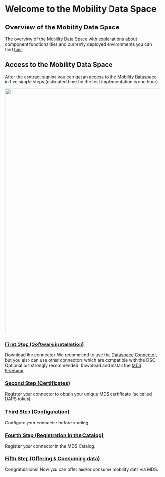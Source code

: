 # Welcome to the Mobility Data Space

## Overview of the Mobility Data Space 

The overview of the Mobility Data Space with explanations about component functionalities and currently deployed environments you can find [hier](https://github.com/Mobility-Data-Space/mobility-data-space/wiki/MDS-Architecture).

## Access to the Mobility Data Space 

After the contract signing you can get an access to the Mobility Dataspace in five simple steps (estimated time for the test implementation is one hour). <br>

<img src="https://user-images.githubusercontent.com/91048868/178003112-5814af5e-8927-4b52-8411-c6ddda2eda3b.jpg" width=800><br>

### [First Step (Software installation)](https://github.com/Mobility-Data-Space/mobility-data-space/wiki/1.-Step-(Software-installation))
Download the connector. We recommend to use the [Dataspace Connector](https://github.com/International-Data-Spaces-Association/DataspaceConnector), but you also can use other connectors which are compatible with the DSC. <br>
Optional but strongly recommended: Download and install the [MDS Frontend](https://github.com/Mobility-Data-Space/DataspaceConnectorUI/releases)

### [Second Step (Certificates)](https://github.com/Mobility-Data-Space/mobility-data-space/wiki/2.-Step-(Certificates))
Register your connector to obtain your unique MDS certificate (so called DAPS token)

### [Third Step (Configuration)](https://github.com/Mobility-Data-Space/mobility-data-space/wiki/3.-Step-(Configuration))
Configure your connector before starting.

### [Fourth Step (Registration in the Catalog)](https://github.com/Mobility-Data-Space/mobility-data-space/wiki/4.-Step-(Registration-in-the-MDS-Catalog))
Register your connector in the MDS Catalog. <br>

### [Fifth Step (Offering & Consuming data)](https://github.com/Mobility-Data-Space/mobility-data-space/wiki/5.-Step-(Offering-&-Consuming-data))
Congratulations! Now you can offer and/or consume mobility data via MDS.